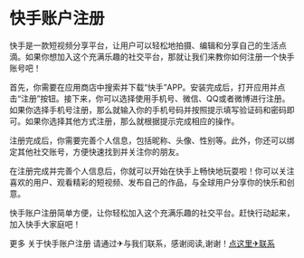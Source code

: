 # 快手账户注册

快手是一款短视频分享平台，让用户可以轻松地拍摄、编辑和分享自己的生活点滴。如果你想加入这个充满乐趣的社交平台，那就让我们来教你如何注册一个快手账号吧！

首先，你需要在应用商店中搜索并下载“快手”APP。安装完成后，打开应用并点击“注册”按钮。接下来，你可以选择使用手机号、微信、QQ或者微博进行注册。如果你选择手机号注册，那么就输入你的手机号码并按照提示填写验证码和密码即可。如果你选择其他方式注册，那么就根据提示完成相应的操作。

注册完成后，你需要完善个人信息，包括昵称、头像、性别等。此外，你还可以绑定其他社交账号，方便快速找到并关注你的朋友。

在注册完成并完善个人信息后，你就可以开始在快手上畅快地玩耍啦！你可以关注喜欢的用户、观看精彩的短视频、发布自己的作品，与全球用户分享你的快乐和创意。

快手账户注册简单方便，让你轻松加入这个充满乐趣的社交平台。赶快行动起来，加入快手大家庭吧！

更多 关于快手账户注册 请通过✈与我们联系，感谢阅读,谢谢！[点这里✈联系](https://b.k02.cc)